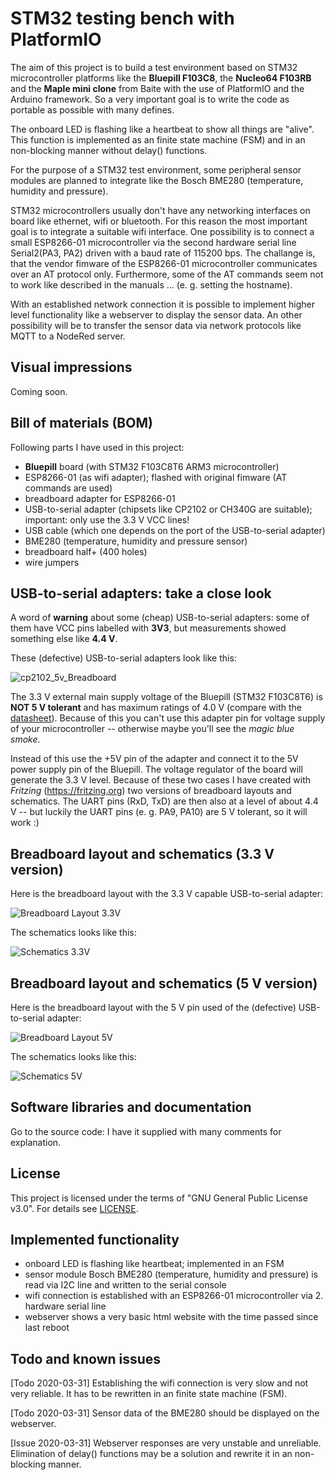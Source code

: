 # STM32 testing bench with PlatformIO

The aim of this project is to build a test environment based on STM32 microcontroller platforms like the **Bluepill F103C8**, the **Nucleo64 F103RB** and the **Maple mini clone** from Baite with the use of PlatformIO and the Arduino framework. So a very important goal is to write the code as portable as possible with many defines.

The onboard LED is flashing like a heartbeat to show all things are "alive". This function is implemented as an finite state machine (FSM) and in an non-blocking manner without delay() functions.

For the purpose of a STM32 test environment, some peripheral sensor modules are planned to integrate like the Bosch BME280 (temperature, humidity and pressure).

STM32 microcontrollers usually don't have any networking interfaces on board like ethernet, wifi or bluetooth. For this reason the most important goal is to integrate a suitable wifi interface. One possibility is to connect a small ESP8266-01 microcontroller via the second hardware serial line Serial2(PA3, PA2) driven with a baud rate of 115200 bps. The challange is, that the vendor fimware of the ESP8266-01 microcontroller communicates over an AT protocol only. Furthermore, some of the AT commands seem not to work like described in the manuals ... (e. g. setting the hostname).

With an established network connection it is possible to implement higher level functionality like a webserver to display the sensor data. An other possibility will be to transfer the sensor data via network protocols like MQTT to a NodeRed server.

## Visual impressions

Coming soon.

## Bill of materials (BOM)

Following parts I have used in this project:

- **Bluepill** board (with STM32 F103C8T6 ARM3 microcontroller)
- ESP8266-01 (as wifi adapter); flashed with original fimware (AT commands are used)
- breadboard adapter for ESP8266-01
- USB-to-serial adapter (chipsets like CP2102 or CH340G are suitable); important: only use the 3.3 V VCC lines!
- USB cable (which one depends on the port of the USB-to-serial adapter)
- BME280 (temperature, humidity and pressure sensor)
- breadboard half+ (400 holes)
- wire jumpers

## USB-to-serial adapters: take a close look

A word of **warning** about some (cheap) USB-to-serial adapters: some of them have VCC pins labelled with **3V3**, but measurements showed something else like **4.4 V**.

These (defective) USB-to-serial adapters look like this:

![cp2102_5v_Breadboard](./fritzing/cp2102_5v_Breadboard_Foto.png)

The 3.3 V external main supply voltage of the Bluepill (STM32 F103C8T6) is **NOT 5 V tolerant** and has maximum ratings of 4.0 V (compare with the [datasheet](https://www.st.com/resource/en/datasheet/stm32f103c8.pdf)). Because of this you can't use this adapter pin for voltage supply of your microcontroller -- otherwise maybe you'll see the *magic blue smoke*.

Instead of this use the +5V pin of the adapter and connect it to the 5V power supply pin of the Bluepill. The voltage regulator of the board will generate the 3.3 V level. Because of these two cases I have created with *Fritzing* (https://fritzing.org) two versions of breadboard layouts and schematics. The UART pins (RxD, TxD) are then also at a level of about 4.4 V  -- but luckily the UART pins (e. g. PA9, PA10) are 5 V tolerant, so it will work :)

## Breadboard layout and schematics (3.3 V version)

Here is the breadboard layout with the 3.3 V capable USB-to-serial adapter:

![Breadboard Layout 3.3V](./fritzing/Bluepill_wifi_cp2102_3v3_Breadboard.png)

The schematics looks like this:

![Schematics 3.3V](./fritzing/Bluepill_wifi_cp2102_3v3_Schematics.png)

## Breadboard layout and schematics (5 V version)

Here is the breadboard layout with the 5 V pin used of the (defective) USB-to-serial adapter:

![Breadboard Layout 5V](./fritzing/Bluepill_wifi_cp2102_5v_Breadboard.png)

The schematics looks like this:

![Schematics 5V](./fritzing/Bluepill_wifi_cp2102_5v_Schematics.png)

## Software libraries and documentation

Go to the source code: I have it supplied with many comments for explanation.

## License

This project is licensed under the terms of "GNU General Public License v3.0". For details see [LICENSE](LICENSE).

## Implemented functionality

- onboard LED is flashing like heartbeat; implemented in an FSM
- sensor module Bosch BME280 (temperature, humidity and pressure) is read via I2C line and written to the serial console
- wifi connection is established with an ESP8266-01 microcontroller via 2. hardware serial line
- webserver shows a very basic html website with the time passed since last reboot

## Todo and known issues

[Todo 2020-03-31] Establishing the wifi connection is very slow and not very reliable. It has to be rewritten in an finite state machine (FSM).

[Todo 2020-03-31] Sensor data of the BME280 should be displayed on the webserver.

[Issue 2020-03-31] Webserver responses are very unstable and unreliable. Elimination of delay() functions may be a solution and rewrite it in an non-blocking manner.


















<!--  -->
